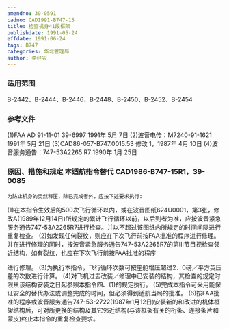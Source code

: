 ```yaml
---
amendno: 39-0591
cadno: CAD1991-B747-15
title: 检查机身41段框架
publishdate: 1991-05-24
effdate: 1991-06-24
tags: B747
categories: 华北管理局
author: 李经农
---
```


### 适用范围 
B-2442、B-2444、B-2446、B-2448、B-2450、B-2452、B-2454

<!--more-->
### 参考文件
(1)FAA 
AD 91-11-01 39-6997 1991年 5月 7日
    (2)波音电传：M7240-91-1621 1991年 5月 21日
    (3)CAD86-057-B747.0015.53 修改 1，1987年 4月 10日
    (4)波音服务通告：747-53A2265 R7 1990年 1月 25日

### 原因、措施和规定 本适航指令替代 CAD1986-B747-15R1，39-0085 
    为防止机身的突然释压，除已完成者外，应按下述要求执行: 
(1)在本指令生效后的500次飞行循环以内，或在波音图纸624U0001，第3张，修改A(1989年12月14日)所规定的累计飞行循环以前，以后到者为准，应按波音紧急服务通告747-53A2265R7进行检查。并以不超过该图纸内所规定的时间间隔进行重复检查。 
(2)如发现任何裂纹，则应在下次飞行前按FAA批准的程序进行修理。并在进行修理的同时，按波音紧急服务通告747-53A2265R7的第Ⅲ节目视检查邻近结构，如有裂纹，也应在下次飞行前按FAA批准的程序

  
进行修理。 
    (3)为执行本指令，飞行循环次数可按座舱增压超过2．0磅／平方英压差的次数进行计算。 
    (4)对飞机过去改装／修理中已安装的结构，其检查的规定时限从该结构安装之日起参照本指令四、(1)的规定执行。 
    (5)完成本指令可采用能保证安全的替代办法或调整完成的时间，但必须得到适航当局的批准。 
    (6)按FAA批准的程序或波音服务通告747-53-2722(1987年1月12日)安装新的和改进的机体框架结构后，可对所更换的结构及其它邻近结构(与该框架有关的桁条、连接条片和蒙皮)终止本指令的重复检查要求。

